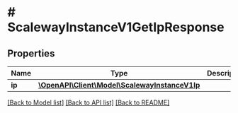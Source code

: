 # # ScalewayInstanceV1GetIpResponse

## Properties

Name | Type | Description | Notes
------------ | ------------- | ------------- | -------------
**ip** | [**\OpenAPI\Client\Model\ScalewayInstanceV1Ip**](ScalewayInstanceV1Ip.md) |  | [optional]

[[Back to Model list]](../../README.md#models) [[Back to API list]](../../README.md#endpoints) [[Back to README]](../../README.md)
